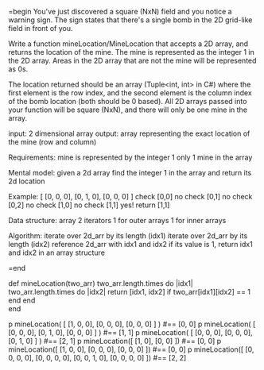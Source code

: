 =begin
You've just discovered a square (NxN) field and you notice a warning sign. The sign states that there's a single bomb in the 2D grid-like field in front of you.

Write a function mineLocation/MineLocation that accepts a 2D array, and returns the location of the mine. The mine is represented as the integer 1 in the 2D array. Areas in the 2D array that are not the mine will be represented as 0s.

The location returned should be an array (Tuple<int, int> in C#) where the first element is the row index, and the second element is the column index of the bomb location (both should be 0 based). All 2D arrays passed into your function will be square (NxN), and there will only be one mine in the array.

input: 2 dimensional array
output: array representing the exact location of the mine (row and column)

Requirements:
mine is represented by the integer 1
only 1 mine in the array

Mental model: given a 2d array find the integer 1 in the array and return its 2d location

Example:
[ [0, 0, 0], [0, 1, 0], [0, 0, 0] ] 
check [0,0] no
check [0,1] no
check [0,2] no
check [1,0] no
check [1,1] yes! return [1,1]

Data structure: array
2 iterators 1 for outer arrays 
            1 for inner arrays

Algorithm:
iterate over 2d_arr by its length (idx1)
  iterate over 2d_arr by its length (idx2)
    reference 2d_arr with idx1 and idx2 
    if its value is 1, return idx1 and idx2 in an array structure 

=end

def mineLocation(two_arr)
  two_arr.length.times do |idx1|
    two_arr.length.times do |idx2|
      return [idx1, idx2] if two_arr[idx1][idx2] == 1 
    end
  end    
end

p mineLocation( [ [1, 0, 0], [0, 0, 0], [0, 0, 0] ] ) #== [0, 0]
p mineLocation( [ [0, 0, 0], [0, 1, 0], [0, 0, 0] ] ) #== [1, 1]
p mineLocation( [ [0, 0, 0], [0, 0, 0], [0, 1, 0] ] ) #== [2, 1]
p mineLocation([ [1, 0], [0, 0] ]) #== [0, 0]
p mineLocation([ [1, 0, 0], [0, 0, 0], [0, 0, 0] ]) #== [0, 0]
p mineLocation([ [0, 0, 0, 0], [0, 0, 0, 0], [0, 0, 1, 0], [0, 0, 0, 0] ]) #== [2, 2]